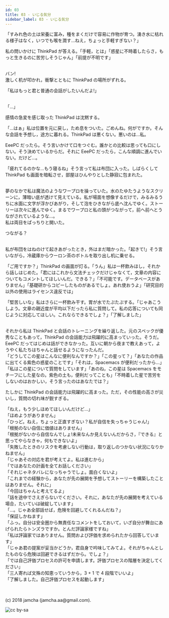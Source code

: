 ```yaml
---
id: 03
title: 03 - いじる気分
sidebar_label: 03 - いじる気分
---
```


「すみれ色の土は栄養に富み，種をまくだけで容易に作物が育つ。湧き水に枯れる様子はなく，いつでも喉を潤す…ねえ，ちょっと手軽すぎない？」

私の問いかけに ThinkPad が答える。「手軽，とは」「惑星に不時着したらさ，もっと生きるのに苦労しそうじゃん」「前提が不明です」

<br>
バン!

<br>
激しく机が叩かれ，衝撃とともに ThinkPad の場所がずれる。

「私はもっと君と普通の会話がしたいんだよ!」

<br>
「…」

感情の急変を感じ取った ThinkPad は沈黙する。

「…はぁ」私は位置を元に戻し，ため息をついた。ごめんね。何がですか。そんな会話を予想し，途方に暮れる。ThinkPad は悪くない。悪いのは…私。

EeePC だったら。そう言いかけて口をつぐむ。誰かとの比較は思っても口にしない。そう決めているからだ。それに EeePC だったら，こんな順調に進んでいない。だけど…。

「疲れてるのかな…もう寝るね」そう言って私は布団に入った。しばらくして ThinkPad も画面を暗転させ，部屋はひんやりとした静寂に包まれた。

<br>
夢のなかで私は魔法のようなワープロを操っていた。水のたゆたうようなスクリーンに，薄暗い底が透けて見えている。私が場面を想像するだけで，みるみるうちに水面に文字が浮かびあがり，そして泡をひきながら底へ沈んでゆく。ストーリーは次々に進んでゆく。まるでワープロと私の頭がつながって，前へ前へとうながされているような…。

<br>
私は両目をぱっちりと開いた。

つながる？

<br>
私が布団をはねのけて起きあがったとき，外はまだ暗かった。「起きて!」そう言いながら，冷蔵庫からウーロン茶のボトルを取り出し机に乗せる。

「ご用ですか？」ThinkPad の画面が灯る。「うん」私は一杯飲みほし，それから話しはじめた。「君にはこれから文法チェックだけじゃなくて，文章の内容についてもコメントしてほしいんだ。できる？」「不可能です。データベースがありません」「基礎研からコピーしたものがあるでしょ。あれ使おうよ」「研究目的以外の使用はライセンス違反では」

「堅苦しいな」私はさらに一杯飲み干す。胃が水でたぷたぷする。「じゃあこうしよう。文章の親近度が平均以下だったら私に質問して。私の応答についても同じように対応してほしい。これならできるでしょ？」「了解しました」

<br>
それから私は ThinkPad と会話のトレーニングを繰り返した。元のスペックが優秀なこともあって，ThinkPad の会話能力は飛躍的に高まっていった。そうだ。EeePC だってはじめは話ができなかった。互いに朝から夜まで教えあって，ようやく私たちはちゃんと話せるようになったんだ。

<br>
「どうしてこの星はこんなに便利なんですか？」「この星って？」「あなたの作品に出てくる紫色の惑星のことです」「それは，Spacemacs が便利だったから…」「私はこの星について質問をしています」「あのね，この星は Spacemacs をモチーフにした星なの。紫色の土も，便利だってことも」「不時着した星で苦労をしないのはおかしい，そう言ったのはあなたでは？」

たしかに ThinkPad の会話能力は飛躍的に高まった。ただ，その性能の高さが災いし，質問の切れ味が鋭すぎる。

「ねえ，もう少しほめてほしいんだけど…」  
「ほめようがありません」  
「ひっど。ねえ，ちょっと正直すぎない？私が自信を失っちゃうじゃん!」  
「根拠のない自信に価値はありません」  
「根拠がないから自信なんでしょ!未来なんか見えないんだからさ，『できる』と思ってやらなきゃ，何もできないよ」  
「失敗したときのリスクを考慮しない行動は，取り返しのつかない状況になりかねません」  
「じゃあその対応を君が考えてよ。私は進むから」  
「ではあなたの計画を全てお話しください」  
「それじゃネタバレになっちゃうでしょ。面白くないよ」  
「これまでの経験から，あなたが先の展開を予想してストーリーを構築したことはありません。それに」  
「今回はちゃんと考えてるよ」  
「話を途中でさえぎらないでください。それに，あなたが先の展開を考えている場合，たいていは破綻しています」  
「…。じゃあ全部話せば，危険を回避してくれるんだね？」  
「保証しかねます」  
「ふっ。自分は安全圏から無責任なコメントをしておいて，いざ自分が舞台にあげられたらトンズラですか。とんだ評論家様ですね」  
「私は評論家ではありません。質問および評価を求められたから回答しています」  
「じゃあ君の提案が妥当かどうか，君自身で吟味してみてよ。それがちゃんとしたものなら危険は回避できるはずだから。でしょ？」  
「では自己評価プロセスの許可を申請します。評価プロセスの階層を決定してください」  
「三人寄れば文殊の知恵っていうから，3 + 1 で 4 段階でいいよ」  
「了解しました。自己評価プロセスを起動します」

<br>
<br>
(c) 2018 jamcha (jamcha.aa@gmail.com).

![cc by-sa](https://i.creativecommons.org/l/by-sa/4.0/88x31.png)

